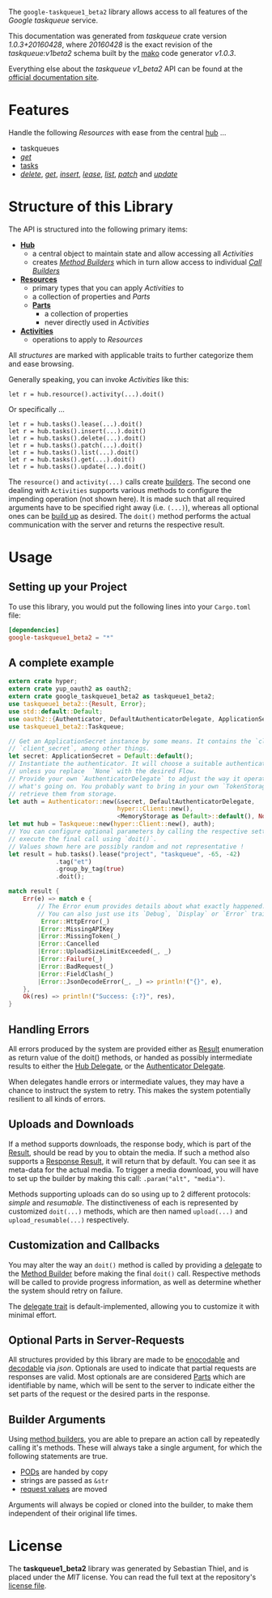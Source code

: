 <!---
DO NOT EDIT !
This file was generated automatically from 'src/mako/api/README.md.mako'
DO NOT EDIT !
-->
The `google-taskqueue1_beta2` library allows access to all features of the *Google taskqueue* service.

This documentation was generated from *taskqueue* crate version *1.0.3+20160428*, where *20160428* is the exact revision of the *taskqueue:v1beta2* schema built by the [mako](http://www.makotemplates.org/) code generator *v1.0.3*.

Everything else about the *taskqueue* *v1_beta2* API can be found at the
[official documentation site](https://developers.google.com/appengine/docs/python/taskqueue/rest).
# Features

Handle the following *Resources* with ease from the central [hub](https://docs.rs/google-taskqueue1_beta2/1.0.3+20160428/google_taskqueue1_beta2/struct.Taskqueue.html) ... 

* taskqueues
 * [*get*](https://docs.rs/google-taskqueue1_beta2/1.0.3+20160428/google_taskqueue1_beta2/struct.TaskqueueGetCall.html)
* [tasks](https://docs.rs/google-taskqueue1_beta2/1.0.3+20160428/google_taskqueue1_beta2/struct.Task.html)
 * [*delete*](https://docs.rs/google-taskqueue1_beta2/1.0.3+20160428/google_taskqueue1_beta2/struct.TaskDeleteCall.html), [*get*](https://docs.rs/google-taskqueue1_beta2/1.0.3+20160428/google_taskqueue1_beta2/struct.TaskGetCall.html), [*insert*](https://docs.rs/google-taskqueue1_beta2/1.0.3+20160428/google_taskqueue1_beta2/struct.TaskInsertCall.html), [*lease*](https://docs.rs/google-taskqueue1_beta2/1.0.3+20160428/google_taskqueue1_beta2/struct.TaskLeaseCall.html), [*list*](https://docs.rs/google-taskqueue1_beta2/1.0.3+20160428/google_taskqueue1_beta2/struct.TaskListCall.html), [*patch*](https://docs.rs/google-taskqueue1_beta2/1.0.3+20160428/google_taskqueue1_beta2/struct.TaskPatchCall.html) and [*update*](https://docs.rs/google-taskqueue1_beta2/1.0.3+20160428/google_taskqueue1_beta2/struct.TaskUpdateCall.html)




# Structure of this Library

The API is structured into the following primary items:

* **[Hub](https://docs.rs/google-taskqueue1_beta2/1.0.3+20160428/google_taskqueue1_beta2/struct.Taskqueue.html)**
    * a central object to maintain state and allow accessing all *Activities*
    * creates [*Method Builders*](https://docs.rs/google-taskqueue1_beta2/1.0.3+20160428/google_taskqueue1_beta2/trait.MethodsBuilder.html) which in turn
      allow access to individual [*Call Builders*](https://docs.rs/google-taskqueue1_beta2/1.0.3+20160428/google_taskqueue1_beta2/trait.CallBuilder.html)
* **[Resources](https://docs.rs/google-taskqueue1_beta2/1.0.3+20160428/google_taskqueue1_beta2/trait.Resource.html)**
    * primary types that you can apply *Activities* to
    * a collection of properties and *Parts*
    * **[Parts](https://docs.rs/google-taskqueue1_beta2/1.0.3+20160428/google_taskqueue1_beta2/trait.Part.html)**
        * a collection of properties
        * never directly used in *Activities*
* **[Activities](https://docs.rs/google-taskqueue1_beta2/1.0.3+20160428/google_taskqueue1_beta2/trait.CallBuilder.html)**
    * operations to apply to *Resources*

All *structures* are marked with applicable traits to further categorize them and ease browsing.

Generally speaking, you can invoke *Activities* like this:

```Rust,ignore
let r = hub.resource().activity(...).doit()
```

Or specifically ...

```ignore
let r = hub.tasks().lease(...).doit()
let r = hub.tasks().insert(...).doit()
let r = hub.tasks().delete(...).doit()
let r = hub.tasks().patch(...).doit()
let r = hub.tasks().list(...).doit()
let r = hub.tasks().get(...).doit()
let r = hub.tasks().update(...).doit()
```

The `resource()` and `activity(...)` calls create [builders][builder-pattern]. The second one dealing with `Activities` 
supports various methods to configure the impending operation (not shown here). It is made such that all required arguments have to be 
specified right away (i.e. `(...)`), whereas all optional ones can be [build up][builder-pattern] as desired.
The `doit()` method performs the actual communication with the server and returns the respective result.

# Usage

## Setting up your Project

To use this library, you would put the following lines into your `Cargo.toml` file:

```toml
[dependencies]
google-taskqueue1_beta2 = "*"
```

## A complete example

```Rust
extern crate hyper;
extern crate yup_oauth2 as oauth2;
extern crate google_taskqueue1_beta2 as taskqueue1_beta2;
use taskqueue1_beta2::{Result, Error};
use std::default::Default;
use oauth2::{Authenticator, DefaultAuthenticatorDelegate, ApplicationSecret, MemoryStorage};
use taskqueue1_beta2::Taskqueue;

// Get an ApplicationSecret instance by some means. It contains the `client_id` and 
// `client_secret`, among other things.
let secret: ApplicationSecret = Default::default();
// Instantiate the authenticator. It will choose a suitable authentication flow for you, 
// unless you replace  `None` with the desired Flow.
// Provide your own `AuthenticatorDelegate` to adjust the way it operates and get feedback about 
// what's going on. You probably want to bring in your own `TokenStorage` to persist tokens and
// retrieve them from storage.
let auth = Authenticator::new(&secret, DefaultAuthenticatorDelegate,
                              hyper::Client::new(),
                              <MemoryStorage as Default>::default(), None);
let mut hub = Taskqueue::new(hyper::Client::new(), auth);
// You can configure optional parameters by calling the respective setters at will, and
// execute the final call using `doit()`.
// Values shown here are possibly random and not representative !
let result = hub.tasks().lease("project", "taskqueue", -65, -42)
             .tag("et")
             .group_by_tag(true)
             .doit();

match result {
    Err(e) => match e {
        // The Error enum provides details about what exactly happened.
        // You can also just use its `Debug`, `Display` or `Error` traits
         Error::HttpError(_)
        |Error::MissingAPIKey
        |Error::MissingToken(_)
        |Error::Cancelled
        |Error::UploadSizeLimitExceeded(_, _)
        |Error::Failure(_)
        |Error::BadRequest(_)
        |Error::FieldClash(_)
        |Error::JsonDecodeError(_, _) => println!("{}", e),
    },
    Ok(res) => println!("Success: {:?}", res),
}

```
## Handling Errors

All errors produced by the system are provided either as [Result](https://docs.rs/google-taskqueue1_beta2/1.0.3+20160428/google_taskqueue1_beta2/enum.Result.html) enumeration as return value of 
the doit() methods, or handed as possibly intermediate results to either the 
[Hub Delegate](https://docs.rs/google-taskqueue1_beta2/1.0.3+20160428/google_taskqueue1_beta2/trait.Delegate.html), or the [Authenticator Delegate](https://docs.rs/yup-oauth2/*/yup_oauth2/trait.AuthenticatorDelegate.html).

When delegates handle errors or intermediate values, they may have a chance to instruct the system to retry. This 
makes the system potentially resilient to all kinds of errors.

## Uploads and Downloads
If a method supports downloads, the response body, which is part of the [Result](https://docs.rs/google-taskqueue1_beta2/1.0.3+20160428/google_taskqueue1_beta2/enum.Result.html), should be
read by you to obtain the media.
If such a method also supports a [Response Result](https://docs.rs/google-taskqueue1_beta2/1.0.3+20160428/google_taskqueue1_beta2/trait.ResponseResult.html), it will return that by default.
You can see it as meta-data for the actual media. To trigger a media download, you will have to set up the builder by making
this call: `.param("alt", "media")`.

Methods supporting uploads can do so using up to 2 different protocols: 
*simple* and *resumable*. The distinctiveness of each is represented by customized 
`doit(...)` methods, which are then named `upload(...)` and `upload_resumable(...)` respectively.

## Customization and Callbacks

You may alter the way an `doit()` method is called by providing a [delegate](https://docs.rs/google-taskqueue1_beta2/1.0.3+20160428/google_taskqueue1_beta2/trait.Delegate.html) to the 
[Method Builder](https://docs.rs/google-taskqueue1_beta2/1.0.3+20160428/google_taskqueue1_beta2/trait.CallBuilder.html) before making the final `doit()` call. 
Respective methods will be called to provide progress information, as well as determine whether the system should 
retry on failure.

The [delegate trait](https://docs.rs/google-taskqueue1_beta2/1.0.3+20160428/google_taskqueue1_beta2/trait.Delegate.html) is default-implemented, allowing you to customize it with minimal effort.

## Optional Parts in Server-Requests

All structures provided by this library are made to be [enocodable](https://docs.rs/google-taskqueue1_beta2/1.0.3+20160428/google_taskqueue1_beta2/trait.RequestValue.html) and 
[decodable](https://docs.rs/google-taskqueue1_beta2/1.0.3+20160428/google_taskqueue1_beta2/trait.ResponseResult.html) via *json*. Optionals are used to indicate that partial requests are responses 
are valid.
Most optionals are are considered [Parts](https://docs.rs/google-taskqueue1_beta2/1.0.3+20160428/google_taskqueue1_beta2/trait.Part.html) which are identifiable by name, which will be sent to 
the server to indicate either the set parts of the request or the desired parts in the response.

## Builder Arguments

Using [method builders](https://docs.rs/google-taskqueue1_beta2/1.0.3+20160428/google_taskqueue1_beta2/trait.CallBuilder.html), you are able to prepare an action call by repeatedly calling it's methods.
These will always take a single argument, for which the following statements are true.

* [PODs][wiki-pod] are handed by copy
* strings are passed as `&str`
* [request values](https://docs.rs/google-taskqueue1_beta2/1.0.3+20160428/google_taskqueue1_beta2/trait.RequestValue.html) are moved

Arguments will always be copied or cloned into the builder, to make them independent of their original life times.

[wiki-pod]: http://en.wikipedia.org/wiki/Plain_old_data_structure
[builder-pattern]: http://en.wikipedia.org/wiki/Builder_pattern
[google-go-api]: https://github.com/google/google-api-go-client

# License
The **taskqueue1_beta2** library was generated by Sebastian Thiel, and is placed 
under the *MIT* license.
You can read the full text at the repository's [license file][repo-license].

[repo-license]: https://github.com/Byron/google-apis-rsblob/master/LICENSE.md
